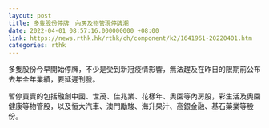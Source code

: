```yaml
---
layout: post
title: 多隻股份停牌　內房及物管現停牌潮
date: 2022-04-01 08:57:16.000000000 +08:00
link: https://news.rthk.hk/rthk/ch/component/k2/1641961-20220401.htm
categories: rthk
---
```


多隻股份今早開始停牌，不少是受到新冠疫情影響，無法趕及在昨日的限期前公布去年全年業績，要延遲刊發。

暫停買賣的包括融創中國、世茂、佳兆業、花樣年、奧園等內房股，彩生活及奧園健康等物管股，以及恒大汽車、澳門勵駿、海升果汁、高銀金融、基石藥業等股份。
